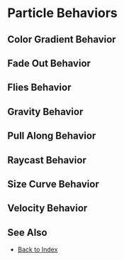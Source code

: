# Particle Behaviors

<!-- PAGE IS TODO -->

## Color Gradient Behavior

## Fade Out Behavior

## Flies Behavior

## Gravity Behavior

## Pull Along Behavior

## Raycast Behavior

## Size Curve Behavior

## Velocity Behavior

## See Also

* [Back to Index](../../index.md)

